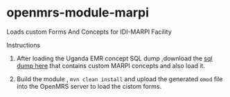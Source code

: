 # openmrs-module-marpi
Loads custom Forms And Concepts for IDI-MARPI Facility

Instructions
1. After loading the Uganda EMR concept SQL dump ,download the [sql dump here](./custom-Concepts/marpiCustomConcepts.sql) that contains custom MARPI concepts and also load it.

2. Build the module , `mvn clean install` and upload the generated `omod` file into the OpenMRS server to load the cistom forms.

